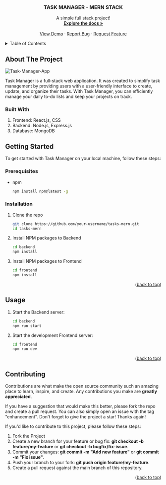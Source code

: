 
<!-- PROJECT -->
<br />
  <h3 align="center">TASK MANAGER - MERN STACK</h3>

  <p align="center">
    A simple full stack project!
    <br />
    <a href="https://github.com/KostasKourelas/Tasks-MERN/"><strong>Explore the docs »</strong></a>
    <br />
    <br />
    <a href="https://github.com/KostasKourelas/Tasks-MERN/">View Demo</a>
    ·
    <a href="https://github.com/KostasKourelas/Tasks-MERN/issues">Report Bug</a>
    ·
    <a href="https://github.com/KostasKourelas/Tasks-MERN/issues">Request Feature</a>
  </p>
</div>




<!-- TABLE OF CONTENTS -->
<details>
  <summary>Table of Contents</summary>
  <ol>
    <li>
      <a href="#about-the-project">About The Project</a>
      <ul>
        <li><a href="#built-with">Built With</a></li>
      </ul>
    </li>
    <li>
      <a href="#getting-started">Getting Started</a>
      <ul>
        <li><a href="#prerequisites">Prerequisites</a></li>
        <li><a href="#installation">Installation</a></li>
      </ul>
    </li>
    <li><a href="#usage">Usage</a></li>
    <li><a href="#contributing">Contributing</a></li>
  </ol>
</details>



<!-- ABOUT THE PROJECT -->
## About The Project
![Task-Manager-App](https://github.com/KostasKourelas/Tasks-MERN/assets/71917584/58c14121-936e-4c0a-a3cf-87a2ace953b6)

Task Manager is a full-stack web application. It was created to simplify task management by providing users with a user-friendly interface to create, update, and organize their tasks. With Task Manager, you can efficiently manage your daily to-do lists and keep your projects on track.

### Built With

1. Frontend: React.js, CSS
2. Backend: Node.js, Express.js
3. Database: MongoDB


<!-- GETTING STARTED -->
## Getting Started

To get started with Task Manager on your local machine, follow these steps:

### Prerequisites

* npm
  ```sh
  npm install npm@latest -g
  ```

### Installation

1. Clone the repo
   ```sh
   git clone https://github.com/your-username/tasks-mern.git
   cd tasks-mern
   ```
2. Install NPM packages to Backend
   ```sh
   cd backend
   npm install
   ```
3. Install NPM packages to Frontend
   ```sh
   cd frontend
   npm install
   ```

<p align="right">(<a href="#readme-top">back to top</a>)</p>



<!-- USAGE EXAMPLES -->
## Usage

1. Start the Backend server:
   ```sh
   cd backend
   npm run start
   ```
2. Start the development Frontend server:
   ```sh
   cd frontend
   npm run dev
   ```

<p align="right">(<a href="#readme-top">back to top</a>)</p>


<!-- CONTRIBUTING -->
## Contributing

Contributions are what make the open source community such an amazing place to learn, inspire, and create. Any contributions you make are **greatly appreciated**.

If you have a suggestion that would make this better, please fork the repo and create a pull request. You can also simply open an issue with the tag "enhancement".
Don't forget to give the project a star! Thanks again!

If you'd like to contribute to this project, please follow these steps:

1. Fork the Project
2. Create a new branch for your feature or bug fix: **git checkout -b feature/my-feature** or **git checkout -b bugfix/fix-issue**.
3. Commit your changes: **git commit -m "Add new feature"** or **git commit -m "Fix issue"**.
4. Push your branch to your fork: **git push origin feature/my-feature**.
5. Create a pull request against the main branch of this repository.

<p align="right">(<a href="#readme-top">back to top</a>)</p>


